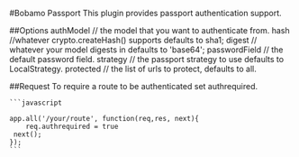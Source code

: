 #Bobamo Passport
This plugin provides passport authentication support.

##Options
 authModel // the model that you want to authenticate from.
 hash //whatever crypto.createHash() supports defaults to sha1;
 digest // whatever your model digests in defaults to 'base64';
 passwordField // the default password field.
 strategy // the passport strategy to use defaults to LocalStrategy.
 protected // the list of urls to protect, defaults to all.

##Request
To require a route to be authenticated set authrequired.

    ```javascript

    app.all('/your/route', function(req,res, next){
        req.authrequired = true
     next();
    });
    ```